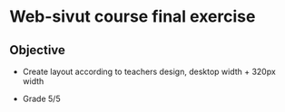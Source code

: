 # Web-sivut course final exercise

## Objective

- Create layout according to teachers design, desktop width + 320px width

- Grade 5/5